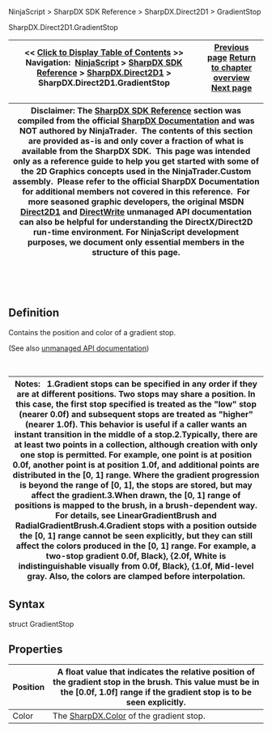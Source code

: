 ﻿


NinjaScript \> SharpDX SDK Reference \> SharpDX.Direct2D1 \> GradientStop






















SharpDX.Direct2D1\.GradientStop







| \<\< [Click to Display Table of Contents](sharpdx_direct2d1_gradientstop.md) \>\> **Navigation:**     [NinjaScript](ninjascript.md) \> [SharpDX SDK Reference](sharpdx_sdk_reference.md) \> [SharpDX.Direct2D1](sharpdx_direct2d1.md) \> SharpDX.Direct2D1\.GradientStop | [Previous page](sharpdx_direct2d1_geometrysink_setfillmode.md) [Return to chapter overview](sharpdx_direct2d1.md) [Next page](sharpdx_direct2d1_gradientstopcollection.md) |
| --- | --- |













| Disclaimer: The [SharpDX SDK Reference](sharpdx_sdk_reference.md) section was compiled from the official [SharpDX Documentation](http://sharpdx.org/) and was NOT authored by NinjaTrader.  The contents of this section are provided as\-is and only cover a fraction of what is available from the SharpDX SDK.  This page was intended only as a reference guide to help you get started with some of the 2D Graphics concepts used in the NinjaTrader.Custom assembly.  Please refer to the official SharpDX Documentation for additional members not covered in this reference.  For more seasoned graphic developers, the original MSDN [Direct2D1](https://msdn.microsoft.com/en-us/library/windows/desktop/dd370990.aspx) and [DirectWrite](https://msdn.microsoft.com/en-us/library/windows/desktop/dd368038.aspx) unmanaged API documentation can also be helpful for understanding the DirectX/Direct2D run\-time environment. For NinjaScript development purposes, we document only essential members in the structure of this page. |
| --- |



 


 


## Definition


Contains the position and color of a gradient stop.


(See also [unmanaged API documentation](http://msdn.microsoft.com/en-us/library/dd368119.aspx))


 




| Notes:   1\.Gradient stops can be specified in any order if they are at different positions. Two stops may share a position. In this case, the first stop specified is treated as the "low" stop (nearer 0\.0f) and subsequent stops are treated as "higher" (nearer 1\.0f). This behavior is useful if a caller wants an instant transition in the middle of a stop.2\.Typically, there are at least two points in a collection, although creation with only one stop is permitted. For example, one point is at position 0\.0f, another point is at position 1\.0f, and additional points are distributed in the \[0, 1] range. Where the gradient progression is beyond the range of \[0, 1], the stops are stored, but may affect the gradient.3\.When drawn, the \[0, 1] range of positions is mapped to the brush, in a brush\-dependent way. For details, see LinearGradientBrush and RadialGradientBrush.4\.Gradient stops with a position outside the \[0, 1] range cannot be seen explicitly, but they can still affect the colors produced in the \[0, 1] range. For example, a two\-stop gradient 0\.0f, Black}, {2\.0f, White is indistinguishable visually from 0\.0f, Black}, {1\.0f, Mid\-level gray. Also, the colors are clamped before interpolation. |
| --- |



## 


## Syntax


struct GradientStop


## 


## Properties




| Position | A float value that indicates the relative position of the gradient stop in the brush. This value must be in the \[0\.0f, 1\.0f] range if the gradient stop is to be seen explicitly. |
| --- | --- |
| Color | The [SharpDX.Color](sharpdx_color.md) of the gradient stop. |









